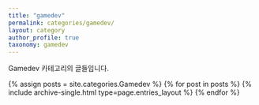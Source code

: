 ```yaml
---
title: "gamedev"
permalink: categories/gamedev/
layout: category
author_profile: true
taxonomy: gamedev
---
```


Gamedev 카테고리의 글들입니다.

{% assign posts = site.categories.Gamedev %}
{% for post in posts %} {% include archive-single.html type=page.entries_layout %} {% endfor %}